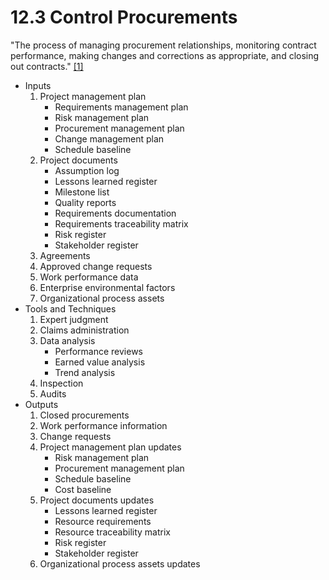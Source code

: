 # 12.3 Control Procurements

"The process of managing procurement relationships, monitoring contract
performance, making changes and corrections as appropriate, and closing out
contracts." [[1]](../home.md#references)

- Inputs
  1. Project management plan
     - Requirements management plan
     - Risk management plan
     - Procurement management plan
     - Change management plan
     - Schedule baseline
  2. Project documents
     - Assumption log
     - Lessons learned register
     - Milestone list
     - Quality reports
     - Requirements documentation
     - Requirements traceability matrix
     - Risk register
     - Stakeholder register
  3. Agreements
  4. Approved change requests
  5. Work performance data
  6. Enterprise environmental factors
  7. Organizational process assets
- Tools and Techniques
  1. Expert judgment
  2. Claims administration
  3. Data analysis
     - Performance reviews
     - Earned value analysis
     - Trend analysis
  4. Inspection
  5. Audits
- Outputs
  1. Closed procurements
  2. Work performance information
  3. Change requests
  4. Project management plan updates
     - Risk management plan
     - Procurement management plan
     - Schedule baseline
     - Cost baseline
  5. Project documents updates
     - Lessons learned register
     - Resource requirements
     - Resource traceability matrix
     - Risk register
     - Stakeholder register
  6. Organizational process assets updates
